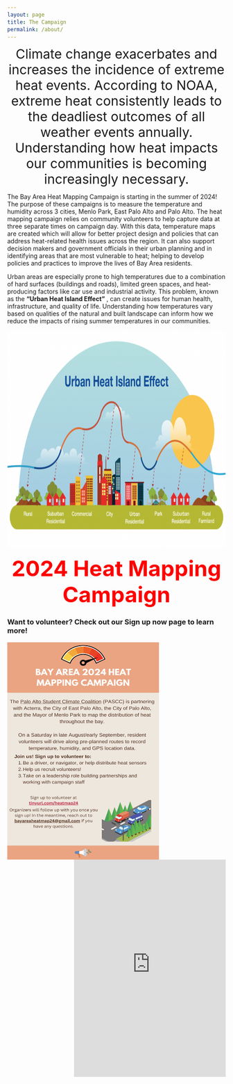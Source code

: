 ```yaml
---
layout: page
title: The Campaign
permalink: /about/
---
```


<p align="center">
<span style="font-size:30px;">Climate change exacerbates and increases the incidence of extreme heat events. According to NOAA, extreme heat consistently leads to the deadliest outcomes of all weather events annually. Understanding how heat impacts our communities is becoming increasingly necessary.</span>
</p>

The Bay Area Heat Mapping Campaign is starting in the summer of 2024! The purpose of these campaigns is to measure the temperature and humidity across 3 cities, Menlo Park, East Palo Alto and Palo Alto. The heat mapping campaign relies on community volunteers to help capture data at three separate times on campaign day. With this data, temperature maps are created which will allow for better project design and policies that can address heat-related health issues across the region. It can also support decision makers and government officials in their urban planning and in identifying areas that are most vulnerable to heat; helping to develop policies and practices to improve the lives of Bay Area residents.

Urban areas are especially prone to high temperatures due to a combination of hard surfaces (buildings and roads), limited green spaces, and heat-producing factors like car use and industrial activity. This problem, known as the **“Urban Heat Island Effect”** , can create issues for human health, infrastructure, and quality of life. Understanding how temperatures vary based on qualities of the natural and built landscape can inform how we reduce the impacts of rising summer temperatures in our communities.

<p align="center">
<img src="https://raw.githubusercontent.com/kmualim/bayareaheatmapping2024/master/images/uhi-effect.png" height="500" width="800">
</p>

<p align="center">
<span style="color:red;font-weight:700;font-size:50px"> 2024 Heat Mapping Campaign </span>
</p>

### Want to volunteer? Check out our Sign up now page to learn more!

<p float="left">
<img src="https://raw.githubusercontent.com/kmualim/bayareaheatmapping2024/master/images/image001.png" align="left" height="500" width="350">
<iframe src="https://docs.google.com/forms/d/e/1FAIpQLSefdzT36AMtDJTZoYf4KSVVTP8T2kH7KcHr3QkAhTYELuy9bg/viewform?embedded=true" align="right" width="350" height="500" frameborder="0" marginheight="0" marginwidth="0">Loading…</iframe></p>





